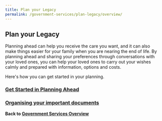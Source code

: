 ```yaml
---
title: Plan your Legacy
permalink: /government-services/plan-legacy/overview/
---
```


## Plan your Legacy

Planning ahead can help you receive the care you want, and it can also make things easier for your family when you are nearing the end of life. 
By planning ahead and sharing your preferences through conversations with your loved ones, you can help your loved ones to carry out your wishes calmly and prepared with information, options and costs.

Here's how you can get started in your planning.


### [Get Started in Planning Ahead](/government-services/plan-my-legacy/plan-ahead/)


### [Organising your important documents](/government-services/plan-my-legacy/important-documents/)



**Back to [Government Services Overview](/government-services/overview/)**
